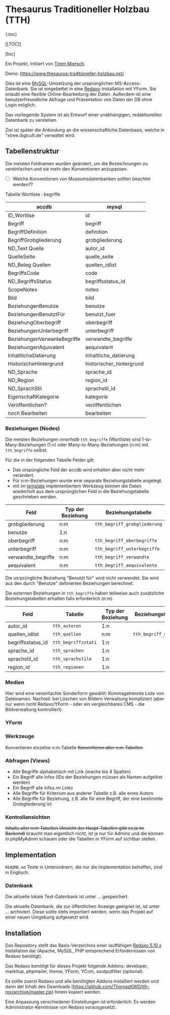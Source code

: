 # Thesaurus Traditioneller Holzbau (TTH)

{:toc}

[[_TOC_]]

[toc]

Ein Projekt, initiiert von [Timm Miersch](mailto:timm.miersch@googlemail.com).

Demo: https://www.thesaurus-traditioneller-holzbau.net/

Dies ist eine [MySQL](https://de.wikipedia.org/wiki/MySQL)-Umsetzung der ursprünglichen MS-Access-Datenbank. Sie ist eingebettet in eine [Redaxo](https://www.redaxo.org)-Installation mit YForm. Sie erlaubt eine flexible Online-Bearbeitung der Daten. Außerdem ist eine benutzerfreundliche Abfrage und Präsentation von Daten der DB ohne Login möglich.

Das vorliegende System ist als Entwurf einer unabhängigen, redaktionellen Datenbank zu verstehen.

Ziel ist später die Anbindung an die wissenschaftliche Datenbasis, welche in "xtree.digicult.de" verwaltet wird.



## Tabellenstruktur

Die meisten Feldnamen wurden geändert, um die Bezeichnungen zu vereinfachen und sie mehr den Konventionen anzupassen. 

* [ ] Welche Konventionen von Museumsdatenbanken sollten beachtet werden??

Tabelle Wortliste : begriffe

|accdb | mysql|
|------|-------|
|ID_Wortlise | id|
|Begriff | begriff|
|BegriffDefinition | definition|
|BegriffGrobgliederung | grobgliederung|
|ND_Text Quelle | autor_id|
|QuelleSeite | quelle_seite|
|ND_Beleg Quellen | quellen_idlist|
|BegriffsCode | code|
|ND_BegriffsStatus | begriffsstatus_id|
|ScopeNotes | notes|
|Bild | bild|
|BeziehungenBenutze | benutze|
|BeziehungenBenutztFür | benutzt_fuer|
|BeziehungOberbegriff | oberbegriff|
|BeziehungenUnterbegriff | unterbegriff|
|BeziehungenVerwanteBegriffe | verwandte_begriffe ||
|BeziehungenAquivalent | aequivalent|
|InhaltlicheDatierung | inhaltliche_datierung|
|HistorischeHintergrund | historischer_hintergrund|
|ND_Sprache | sprache_id|
|ND_Region | region_id|
|ND_SprachStil | sprachstil_id|
|EigenschaftKategorie | kategorie|
|Veröffentlichen? | veröffentlichen|
|noch Bearbeiten | bearbeiten|

### Beziehungen (Nodes)

Die meisten Beziehungen *innerhalb* `tth_begriffe` (Wortliste) sind 1-to-Many-Beziehungen (1:n) oder Many-to-Many-Beziehungen (n:m) mit `tth_begriffe` selbst.

Für die in der folgenden Tabelle Felder gilt:

* Das urspüngliche Feld der accdb wird erhalten aber nicht mehr verändert. 
* Für n:m-Beziehungen wurde eine separate Beziehungstabelle angelegt.
* mit im [template](./theme/private/redaxo/templates/Basis%20[2]/2.Basis.template.php) implementiertem Werkzeug können die Daten wiederholt aus dem ursprünglichen Feld in die Beziehungstabelle geschrieben werden.

|Feld|Typ der Beziehung|Beziehungstabelle|
|---|---|---|
|grobgliederung|n:m|`tth_begriff_grobgliederung`|
|benutze|1:n||
|oberbegriff|n:m|`tth_begriff_oberbegriffe`|
|unterbegriff|n:m|`tth_begriff_unterbegriffe`|
|verwandte_begriffe|n:m|`tth_begriff_verwandte`|
|aequivalent|n:m|`tth_begriff_aequivalente`|

Die usrprüngliche Beziehung "Benutzt für" wird nicht verwendet. Sie wird aus den durch "Benutze" definierten Beziehungen berechnet.

Die externen Beziehungen in `tth_begriffe` haben teilweise auch zusätzliche Beziehungstabellen erhalten falls erforderlich (n:m).

|Feld|Tabelle|Typ der Beziehung|Beziehungstabelle|
|---|---|---|---|
|autor_id| `tth_autoren`| 1:n ||
|quellen_idlist| `tth_quellen`| n:m |`tth_begriff_quellen`|
|begriffsstatus_id| `tth_begriffsstati`| 1:n ||
|sprache_id| `tth_sprachen`| 1:n ||
|sprachstil_id| `tth_sprachstile`| 1:n ||
|region_id| `tth_regionen`| 1:n ||

### Medien

Hier wird eine vereinfachte Sonderform gewählt: Kommagetrennte Liste von Dateinamen. Nachteil: bei Löschen von Bildern Verwaltung kompliziert (aber nur wenn *nicht* Redaxo/YForm - oder ein vergleichbares CMS - die Bildverwaltung kontrolliert).

### YForm 

### Werkzeuge

Konvertieren einzelne n:m-Tabelle
~~Konvertieren aller n:m-Tabellen~~

### Abfragen (Views)

* Alle Begriffe alphabetisch mit Link (mache bis 4 Spalten)
* Ein Begriff alle Infos (IDs der Beziehungen müssen als Namen aufgelöst werden)
* Ein Begriff alle Infos *mi Links*
* Alle Begriffe für Kriterium aus anderer Tabelle z.B. alle eines Autors
* Alle Begriffe für Beziehung, z.B. alle für eine Begriff, der eine bestimmte Grobgliederung ist

### Kontrollansichten

~~Inhalte aller n:m-Tabellen (Ansicht der Haupt-Tabellen gibt es ja im Backend)~~
braucht man eigentlich nicht, ist ja nur für Admins und die können in phpMyAdmin schauen oder die Tabellen in YForm auf sichtbar stellen.

## Implementation

`README.md` Texte in Unterordnern, die nur die Implementation betreffen, sind in Englisch.

### Datenbank

Die aktuelle lokale Test-Datenbank ist unter ... gespeichert.

Die aktuelle Datenbank, die zur öffentlichen Anzeige geeignet ist, ist unter ... archiviert. Diese sollte stets importiert werden, wenn das Projekt auf einer neuen Umgebung aufgesetzt wird.


## Installation

Das Repository stellt das Basis-Verzeichnis einer lauffähigen [Redaxo 5.10.x](https://redaxo.org/download/core/) Installation dar (Apache, MySQL, PHP entsprechend Erfordernissen von Redaxo benötigt).

Das Redaxo benötigt für dieses Projekt folgende Addons: developer, markitup, phpmailer, theme, YForm, YCom, xoutputfilter (optional).

Es sollte zuerst Redaxo und alle benötigten Addons installiert werden und dann der Inhalt des Downloads (https://github.com/ThomasKWD/tth-rex/archive/master.zip) hinein kopiert werden.

Eine Anpassung verschiedener Einstellungen ist erforderlich. Es werden Administrator-Kenntnisse von Redaxo vorausgesetzt.